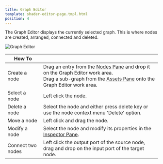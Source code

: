 ```yaml
---
title: Graph Editor
template: shader-editor-page.tmpl.html
position: 4
---
```


The Graph Editor displays the currently selected graph. This is where nodes are created, arranged, connected and deleted.

![Graph Editor][1]

| How To | |
|---|---|
| Create a node | Drag an entry from the [Nodes Pane][2] and drop it on the Graph Editor work area.<br>Drag a sub-graph from the [Assets Pane][3] onto the Graph Editor work area. |
| Select a node | Left click the node. |
| Delete a node | Select the node and either press delete key or use the node context menu 'Delete' option. |
| Move a node | Left click and drag the node. |
| Modify a node | Select the node and modify its properties in the [Inspector Pane][4]. |
| Connect two nodes | Left click the output port of the source node, drag and drop on the input port of the target node. |

[1]: /images/shader-editor/graph-editor.png
[2]: /shader-editor/window-layout/nodes-pane
[3]: /shader-editor/window-layout/assets-pane
[4]: /shader-editor/window-layout/inspector-pane
